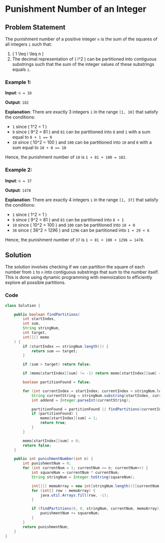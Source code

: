 # Punishment Number of an Integer

## Problem Statement

The punishment number of a positive integer `n` is the sum of the squares of all integers `i` such that:

1. \( 1 \leq i \leq n \)
2. The decimal representation of \( i^2 \) can be partitioned into contiguous substrings such that the sum of the integer values of these substrings equals `i`.

### Example 1:

**Input**: `n = 10`

**Output**: `182`

**Explanation**:
There are exactly 3 integers `i` in the range `[1, 10]` that satisfy the conditions:
- `1` since \( 1^2 = 1 \)
- `9` since \( 9^2 = 81 \) and `81` can be partitioned into `8` and `1` with a sum equal to `8 + 1 == 9`
- `10` since \( 10^2 = 100 \) and `100` can be partitioned into `10` and `0` with a sum equal to `10 + 0 == 10`

Hence, the punishment number of `10` is `1 + 81 + 100 = 182`.

### Example 2:

**Input**: `n = 37`

**Output**: `1478`

**Explanation**:
There are exactly 4 integers `i` in the range `[1, 37]` that satisfy the conditions:
- `1` since \( 1^2 = 1 \)
- `9` since \( 9^2 = 81 \) and `81` can be partitioned into `8 + 1`
- `10` since \( 10^2 = 100 \) and `100` can be partitioned into `10 + 0`
- `36` since \( 36^2 = 1296 \) and `1296` can be partitioned into `1 + 29 + 6`

Hence, the punishment number of `37` is `1 + 81 + 100 + 1296 = 1478`.

## Solution

The solution involves checking if we can partition the square of each number from `1` to `n` into contiguous substrings that sum to the number itself. This is done using dynamic programming with memoization to efficiently explore all possible partitions.

### Code

```java
class Solution {

    public boolean findPartitions(
        int startIndex,
        int sum,
        String stringNum,
        int target,
        int[][] memo
    ) {
        if (startIndex == stringNum.length()) {
            return sum == target;
        }

        if (sum > target) return false;

        if (memo[startIndex][sum] != -1) return memo[startIndex][sum] == 1;

        boolean partitionFound = false;

        for (int currentIndex = startIndex; currentIndex < stringNum.length(); currentIndex++) {
            String currentString = stringNum.substring(startIndex, currentIndex + 1);
            int addend = Integer.parseInt(currentString);

            partitionFound = partitionFound || findPartitions(currentIndex + 1, sum + addend, stringNum, target, memo);
            if (partitionFound) {
                memo[startIndex][sum] = 1;
                return true;
            }
        }

        memo[startIndex][sum] = 0;
        return false;
    }

    public int punishmentNumber(int n) {
        int punishmentNum = 0;
        for (int currentNum = 1; currentNum <= n; currentNum++) {
            int squareNum = currentNum * currentNum;
            String stringNum = Integer.toString(squareNum);

            int[][] memoArray = new int[stringNum.length()][currentNum + 1];
            for (int[] row : memoArray) {
                java.util.Arrays.fill(row, -1);
            }

            if (findPartitions(0, 0, stringNum, currentNum, memoArray)) {
                punishmentNum += squareNum;
            }
        }
        return punishmentNum;
    }
}
